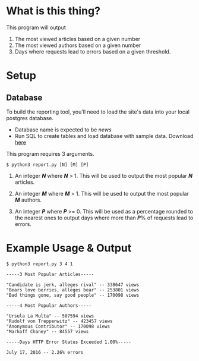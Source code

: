 # What is this thing?

This program will output

1. The most viewed articles based on a given number
2. The most viewed authors based on a given number
3. Days where requests lead to errors based on a given threshold.

# Setup

## Database

To build the reporting tool, you'll need to load the site's data into your local postgres database.
- Database name is expected to be *news*
- Run SQL to create tables and load database with sample data. Download [here](https://d17h27t6h515a5.cloudfront.net/topher/2016/August/57b5f748_newsdata/newsdata.zip)

This program requires 3 arguments.

```
$ python3 report.py [N] [M] [P]
```

1. An integer **_N_** where **_N_** > 1. This will be used to output the most popular **_N_** articles. 

2. An integer **_M_** where **_M_** > 1. This will be used to output the most popular **_M_** authors. 

3. An integer **_P_** where **_P_** >= 0. This will be used as a percentage rounded to the nearest ones to output days where more than **_P_**% of requests lead to errors.


# Example Usage & Output

```
$ python3 report.py 3 4 1

-----3 Most Popular Articles-----

"Candidate is jerk, alleges rival" -- 338647 views
"Bears love berries, alleges bear" -- 253801 views
"Bad things gone, say good people" -- 170098 views

-----4 Most Popular Authors-----

"Ursula La Multa" -- 507594 views
"Rudolf von Treppenwitz" -- 423457 views
"Anonymous Contributor" -- 170098 views
"Markoff Chaney" -- 84557 views

-----Days HTTP Error Status Exceeded 1.00%-----

July 17, 2016 -- 2.26% errors
```
